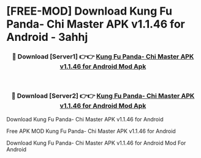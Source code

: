 # [FREE-MOD] Download Kung Fu Panda- Chi Master APK v1.1.46 for Android - 3ahhj


<div align="center">
<h3>🔴 Download [Server1] 👉👉 <a href="https://apk-comot.site?title=Kung_Fu_Panda-_Chi_Master_APK_v1.1.46_for_Android">Kung Fu Panda- Chi Master APK v1.1.46 for Android Mod Apk</a></h3><br>

<h3>🔴 Download [Server2] 👉👉 <a href="https://apk-comot.site?title=Kung_Fu_Panda-_Chi_Master_APK_v1.1.46_for_Android">Kung Fu Panda- Chi Master APK v1.1.46 for Android Mod Apk</a></h3>
</div>



Download Kung Fu Panda- Chi Master APK v1.1.46 for Android 

Free APK MOD Kung Fu Panda- Chi Master APK v1.1.46 for Android 

Download Kung Fu Panda- Chi Master APK v1.1.46 for Android Mod For Android
